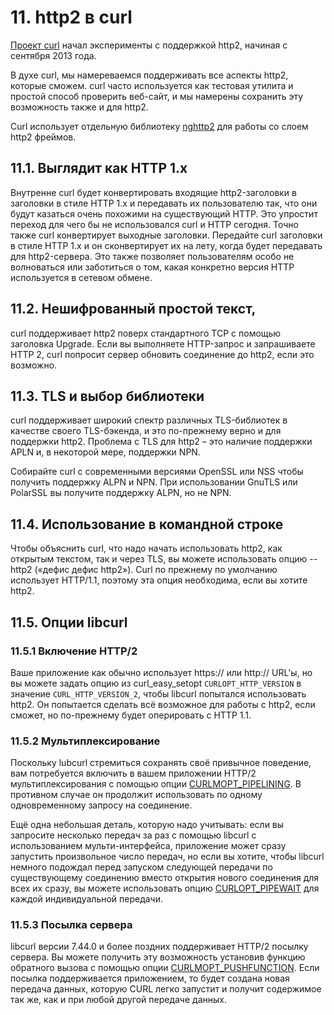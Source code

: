 # 11. http2 в curl

[Проект curl](http://curl.haxx.se/) начал эксперименты с поддержкой http2,
начиная с сентября 2013 года.

В духе curl, мы намереваемся поддерживать все аспекты http2, которые сможем.
curl часто используется как тестовая утилита и простой способ проверить
веб-сайт, и мы намерены сохранить эту возможность также и для http2.

Curl использует отдельную библиотеку [nghttp2](https://nghttp2.org/) для работы
со слоем http2 фреймов.

## 11.1. Выглядит как HTTP 1.x

Внутренне curl будет конвертировать входящие http2-заголовки в заголовки в
стиле HTTP 1.x и передавать их пользователю так, что они будут казаться очень
похожими на существующий HTTP. Это упростит переход для чего бы не
использовался curl и HTTP сегодня. Точно также curl конвертирует выходные
заголовки. Передайте curl заголовки в стиле HTTP 1.x и он сконвертирует их на
лету, когда будет передавать для http2-сервера. Это также позволяет
пользователям особо не волноваться или заботиться о том, какая конкретно версия
HTTP используется в сетевом обмене.

## 11.2. Нешифрованный простой текст, 

curl поддерживает http2 поверх стандартного TCP с помощью заголовка Upgrade.
Если вы выполняете HTTP-запрос и запрашиваете HTTP 2, curl попросит сервер
обновить соединение до http2, если это возможно.

## 11.3. TLS и выбор библиотеки

curl поддерживает широкий спектр различных TLS-библиотек в качестве своего
TLS-бэкенда, и это по-прежнему верно и для поддержки http2. Проблема с TLS для
http2 – это наличие поддержки APLN и, в некоторой мере, поддержки NPN.

Собирайте curl с современными версиями OpenSSL или NSS чтобы получить поддержку
ALPN и NPN. При использовании GnuTLS или PolarSSL вы получите поддержку ALPN,
но не NPN.

## 11.4. Использование в командной строке

Чтобы объяснить curl, что надо начать использовать http2, как открытым текстом,
так и через TLS, вы можете использовать опцию --http2 («дефис дефис http2»).
Curl по прежнему по умолчанию использует HTTP/1.1, поэтому эта опция
необходима, если вы хотите http2.

## 11.5. Опции libcurl


### 11.5.1 Включение HTTP/2

Ваше приложение как обычно использует https:// или http:// URL'ы, но вы можете
задать опцию из curl_easy_setopt `CURLOPT_HTTP_VERSION` в значение
`CURL_HTTP_VERSION_2`, чтобы libcurl попытался использовать http2. Он попытается
сделать всё возможное для работы с http2, если сможет, но по-прежнему будет
оперировать с HTTP 1.1.

### 11.5.2 Мультиплексирование

Поскольку lubcurl стремиться сохранять своё привычное поведение, вам
потребуется включить в вашем приложении HTTP/2 мультиплексирования с помощью
опции
[CURLMOPT_PIPELINING](http://curl.haxx.se/libcurl/c/CURLMOPT_PIPELINING.html).
В противном случае он продолжит использовать по одному одновременному запросу
на соединение.

Ещё одна небольшая деталь, которую надо учитывать: если вы запросите несколько
передач за раз с помощью libcurl с использованием мульти-интерфейса, приложение
может сразу запустить произвольное число передач, но если вы хотите, чтобы
libcurl немного подождал перед запуском следующей передачи по существующему
соединению вместо открытия нового соединения для всех их сразу, вы можете
использовать опцию
[CURLOPT_PIPEWAIT](http://curl.haxx.se/libcurl/c/CURLOPT_PIPEWAIT.html) для
каждой индивидуальной передачи.

### 11.5.3 Посылка сервера

libcurl версии 7.44.0 и более поздних поддерживает HTTP/2 посылку сервера. Вы
можете получить эту возможность установив функцию обратного вызова с помощью
опции
[CURLMOPT_PUSHFUNCTION](http://curl.haxx.se/libcurl/c/CURLMOPT_PUSHFUNCTION.html).
Если посылка поддерживается приложением, то будет создана новая передача
данных, которую CURL легко запустит и получит содержимое так же, как и при
любой другой передаче данных.

